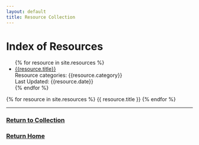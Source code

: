 ```yaml
---
layout: default
title: Resource Collection
---
```


<body>
  <h1>Index of Resources</h1>
  <ul>
    {% for resource in site.resources %}
    <li>
      <a href="{{ site.baseurl | escape }}{{resource.url}}">{{resource.title}}</a><br>
      Resource categories: {{resource.category}}<br>
      Last Updated: {{resource.date}}<br>
    </li>
    {% endfor %}
  </ul>
</body>

{% for resource in site.resources %}
 <span>{{ resource.title }}</span>
{% endfor %}

***
### [Return to Collection](https://bafflerbach.github.io/DSM-CORE/resource-collection)
### [Return Home](https://bafflerbach.github.io/DSM-CORE)
